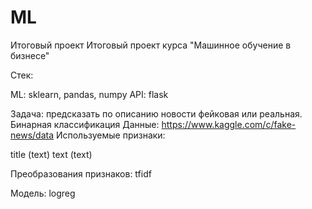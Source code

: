 # ML
Итоговый проект
Итоговый проект курса "Машинное обучение в бизнесе"

Стек:

ML: sklearn, pandas, numpy API: flask

Задача: предсказать по описанию новости фейковая или реальная. Бинарная классификация
Данные: https://www.kaggle.com/c/fake-news/data
Используемые признаки:

title (text)
text (text)

Преобразования признаков: tfidf

Модель: logreg

